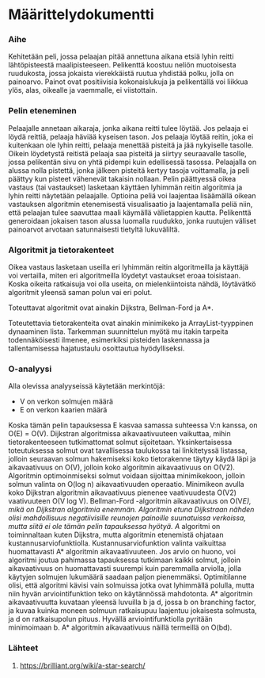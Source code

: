 # Määrittelydokumentti
### Aihe
Kehitetään peli, jossa pelaajan pitää annettuna aikana etsiä lyhin reitti lähtöpisteestä maalipisteeseen. Pelikenttä koostuu neliön muotoisesta ruudukosta, jossa jokaista vierekkäistä ruutua yhdistää polku, jolla on painoarvo. Painot ovat positiivisia kokonaislukuja ja pelikentällä voi liikkua ylös, alas, oikealle ja vaemmalle, ei viistottain. 

### Pelin eteneminen
Pelaajalle annetaan aikaraja, jonka aikana reitti tulee löytää. Jos pelaaja ei löydä reittiä, pelaaja häviää kyseisen tason. Jos pelaaja löytää reitin, joka ei kuitenkaan ole lyhin reitti, pelaaja menettää pisteitä ja jää nykyiselle tasolle. Oikein löydetystä reitistä pelaaja saa pisteitä ja siirtyy seuraavalle tasolle, jossa pelikentän sivu on yhtä pidempi kuin edellisessä tasossa. Pelaajalla on alussa nolla pistettä, jonka jälkeen pisteitä kertyy tasoja voittamalla, ja peli päättyy kun pisteet vähenevät takaisin nollaan. 
Pelin päättyessä oikea vastaus (tai vastaukset) lasketaan käyttäen lyhimmän reitin algoritmia ja lyhin reitti näytetään pelaajalle. 
Optioina peliä voi laajentaa lisäämällä oikean vastauksen algoritmin etenemisestä visualisaatio ja laajentamalla peliä niin, että pelaajan tulee saavuttaa maali käymällä välietappien kautta. 
Pelikenttä generoidaan jokaisen tason alussa luomalla ruudukko, jonka ruutujen väliset painoarvot arvotaan satunnaisesti tietyltä lukuväliltä. 

### Algoritmit ja tietorakenteet
Oikea vastaus lasketaan useilla eri lyhimmän reitin algoritmeilla ja käyttäjä voi vertailla, miten eri algoritmeilla löydetyt vastaukset eroaa toisistaan. Koska oikeita ratkaisuja voi olla useita, on mielenkiintoista nähdä, löytävätkö algoritmit yleensä saman polun vai eri polut. 

Toteuttavat algoritmit ovat ainakin Dijkstra, Bellman-Ford ja A*.

Toteutettavia tietorakenteita ovat ainakin minimikeko ja ArrayList-tyyppinen dynaaminen lista. Tarkemman suunnittelun myötä mu
itakin tarpeita todennäköisesti ilmenee, esimerkiksi pisteiden laskennassa ja tallentamisessa hajatustaulu osoittautua hyödylliseksi.

### O-analyysi
Alla olevissa analyyseissä käytetään merkintöjä:
-	V on verkon solmujen määrä
-	E on verkon kaarien määrä

Koska tämän pelin tapauksessa E kasvaa samassa suhteessa V:n kanssa, on O(E) = O(V). 
Dijkstran algoritmissa aikavaativuuteen vaikuttaa, mihin tietorakenteeseen tutkimattomat solmut sijoitetaan. Yksinkertaisessa toteutuksessa solmut ovat tavallisessa taulukossa tai linkitetyssä listassa, jolloin seuraavan solmun hakemiseksi koko tietorakenne täytyy käydä läpi ja aikavaativuus on O(V), jolloin koko algoritmin aikavaativuus on O(V2). Algoritmin optimoinmiseksi solmut voidaan sijoittaa minimikekoon, jolloin solmun valinta on O(log n) aikavaativuuden operaatio. Minimikeon avulla koko Dijkstran algoritmin aikavaativuus pienenee vaativuudesta O(V2) vaativuuteen O(V log V). 
Bellman-Ford -algoritmin aikavaativuus on O(V*E), mikä on Dijkstran algoritmia enemmän. Algoritmin etuna Dijkstraan nähden olisi mahdollisuus negatiivisille reunojen painoille suunatuissa verkoissa, mutta siitä ei ole tämän pelin tapauksessa hyötyä. 
A* algoritmi on toiminnaltaan kuten Dijkstra, mutta algoritmin etenemistä ohjataan kustannusarviofunktiolla. Kustannusarviofunktion valinta vaikuittaa huomattavasti A* algoritmin aikavaativuuteen. Jos arvio on huono, voi algoritmi joutua pahimassa tapauksessa tutkimaan kaikki solmut, jolloin aikavaativuus on huomattavasti suurempi kuin paremmalla arviolla, jolla käytyjen solmujen lukumäärä saadaan paljon pienemmäksi. Optimitilanne olisi, että algoritmi kävisi vain solmuissa jotka ovat lyhimmällä polulla, mutta niin hyvän arviointifunktion teko on käytännössä mahdotonta. A* algoritmin aikavaativuutta kuvataan yleensä luvuilla b ja d, jossa b on branching factor, ja kuvaa kuinka moneen solmuun ratkaisupuu laajentuu jokaisesta solmusta, ja d on ratkaisupolun pituus. Hyvällä arviointifunktiolla pyritään minimoimaan b. A* algoritmin aikavaativuus näillä termeillä on O(bd). 

### Lähteet
1.	https://brilliant.org/wiki/a-star-search/
